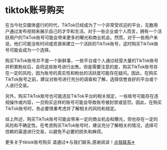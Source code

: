 # tiktok账号购买

在当今社交媒体盛行的时代，TikTok已经成为了一个非常受欢迎的平台，无数用户通过发布视频来展示自己的才华和生活。对于一些企业或个人而言，拥有一个活跃用户的TikTok账号可能会带来更多的曝光和商业机会。然而，对于一些用户来说，他们可能没有时间或资源来建立一个活跃的TikTok账号，这时购买TikTok账号可能会成为一个选择。

购买TikTok账号并不是一个新鲜事，一些平台或个人通过经营大量的TikTok账号并积累粉丝后，会将这些账号进行出售。但是需要注意的是，购买TikTok账号存在一定的风险，因为账号的真实性和粉丝的活跃度可能存在疑问。因此，在购买TikTok账号之前，建议对账号进行充分的调查和了解，选择信誉良好的平台或个人进行交易。

另外，购买TikTok账号也可能违反TikTok平台的相关规定，一些账号可能存在违规操作或内容，一旦购买这样的账号可能会导致账号被封禁或惩罚。因此，在购买TikTok账号时，务必要慎重考虑并了解相关的风险和规定。

综上所述，购买TikTok账号可能会带来一定的商业机会和曝光，但也存在一定的风险和不确定性。在考虑购买TikTok账号时，建议充分了解相关的情况，选择可信赖的渠道进行交易，以避免不必要的损失和麻烦。

更多关于tiktok账号购买 请通过✈与我们联系,感谢阅读！[点我联系✈](https://news.G208.com)
